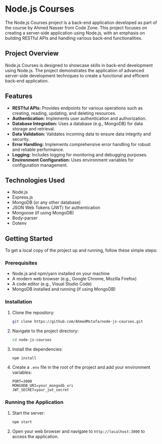 # Node.js Courses

The Node.js Courses project is a back-end application developed as part of the course by Ahmed Nasser from Code Zone. This project focuses on creating a server-side application using Node.js, with an emphasis on building RESTful APIs and handling various back-end functionalities.

## Project Overview

Node.js Courses is designed to showcase skills in back-end development using Node.js. The project demonstrates the application of advanced server-side development techniques to create a functional and efficient back-end application.

## Features

- **RESTful APIs:** Provides endpoints for various operations such as creating, reading, updating, and deleting resources.
- **Authentication:** Implements user authentication and authorization.
- **Database Integration:** Uses a database (e.g., MongoDB) for data storage and retrieval.
- **Data Validation:** Validates incoming data to ensure data integrity and security.
- **Error Handling:** Implements comprehensive error handling for robust and reliable performance.
- **Logging:** Includes logging for monitoring and debugging purposes.
- **Environment Configuration:** Uses environment variables for configuration management.

## Technologies Used

- Node.js
- Express.js
- MongoDB (or any other database)
- JSON Web Tokens (JWT) for authentication
- Mongoose (if using MongoDB)
- Body-parser
- Dotenv

## Getting Started

To get a local copy of the project up and running, follow these simple steps:

### Prerequisites

- Node.js and npm/yarn installed on your machine
- A modern web browser (e.g., Google Chrome, Mozilla Firefox)
- A code editor (e.g., Visual Studio Code)
- MongoDB installed and running (if using MongoDB)

### Installation

1. Clone the repository:
    ```bash
    git clone https://github.com/AhmedMstafa/node-js-courses.git
    ```
2. Navigate to the project directory:
    ```bash
    cd node-js-courses
    ```
3. Install the dependencies:
    ```bash
    npm install
    ```
4. Create a `.env` file in the root of the project and add your environment variables:
    ```plaintext
    PORT=3000
    MONGODB_URI=your_mongodb_uri
    JWT_SECRET=your_jwt_secret
    ```

### Running the Application

1. Start the server:
    ```bash
    npm start
    ```
2. Open your web browser and navigate to `http://localhost:3000` to access the application.
